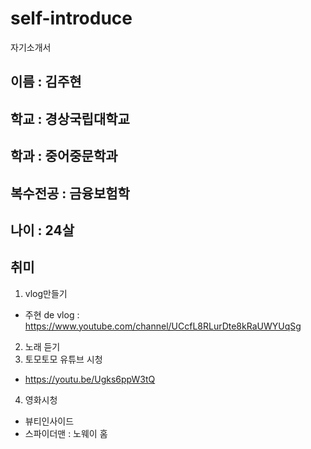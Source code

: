 # self-introduce
자기소개서

## 이름 : 김주현
## 학교 : 경상국립대학교
## 학과 : 중어중문학과
## 복수전공 : 금융보험학
## 나이 : 24살

## 취미
1. vlog만들기 
- 주현 de vlog : https://www.youtube.com/channel/UCcfL8RLurDte8kRaUWYUqSg
2. 노래 듣기
3. 토모토모 유튜브 시청 
- https://youtu.be/Ugks6ppW3tQ
4. 영화시청 
- 뷰티인사이드
- 스파이더맨 : 노웨이 홈 
